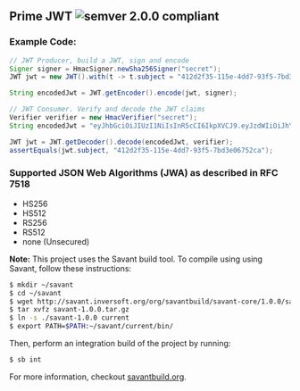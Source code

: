 ## Prime JWT ![semver 2.0.0 compliant](http://img.shields.io/badge/semver-2.0.0-brightgreen.svg?style=flat-square)

### Example Code:

```java
// JWT Producer, build a JWT, sign and encode
Signer signer = HmacSigner.newSha256Signer("secret");
JWT jwt = new JWT().with(t -> t.subject = "412d2f35-115e-4dd7-93f5-7bd3e06752ca");

String encodedJwt = JWT.getEncoder().encode(jwt, signer);
```

```java
// JWT Consumer. Verify and decode the JWT claims
Verifier verifier = new HmacVerifier("secret");
String encodedJwt = "eyJhbGciOiJIUzI1NiIsInR5cCI6IkpXVCJ9.eyJzdWIiOiJhYmMifQ.eP0iQgy3kRGQrNCLumJBf_nKatW8Ydg0yAz37Vea-jk";

JWT jwt = JWT.getDecoder().decode(encodedJwt, verifier);
assertEquals(jwt.subject, "412d2f35-115e-4dd7-93f5-7bd3e06752ca");
```

### Supported JSON Web Algorithms (JWA) as described in RFC 7518

  - HS256
  - HS512
  - RS256
  - RS512
  - none (Unsecured)

**Note:** This project uses the Savant build tool. To compile using using Savant, follow these instructions:

```bash
$ mkdir ~/savant
$ cd ~/savant
$ wget http://savant.inversoft.org/org/savantbuild/savant-core/1.0.0/savant-1.0.0.tar.gz
$ tar xvfz savant-1.0.0.tar.gz
$ ln -s ./savant-1.0.0 current
$ export PATH=$PATH:~/savant/current/bin/
```

Then, perform an integration build of the project by running:
```bash
$ sb int
```

For more information, checkout [savantbuild.org](http://savantbuild.org/).
